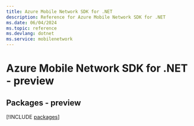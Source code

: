 ```yaml
---
title: Azure Mobile Network SDK for .NET
description: Reference for Azure Mobile Network SDK for .NET
ms.date: 06/04/2024
ms.topic: reference
ms.devlang: dotnet
ms.service: mobilenetwork
---
```

# Azure Mobile Network SDK for .NET - preview
## Packages - preview
[!INCLUDE [packages](mobile-network-index.md)]